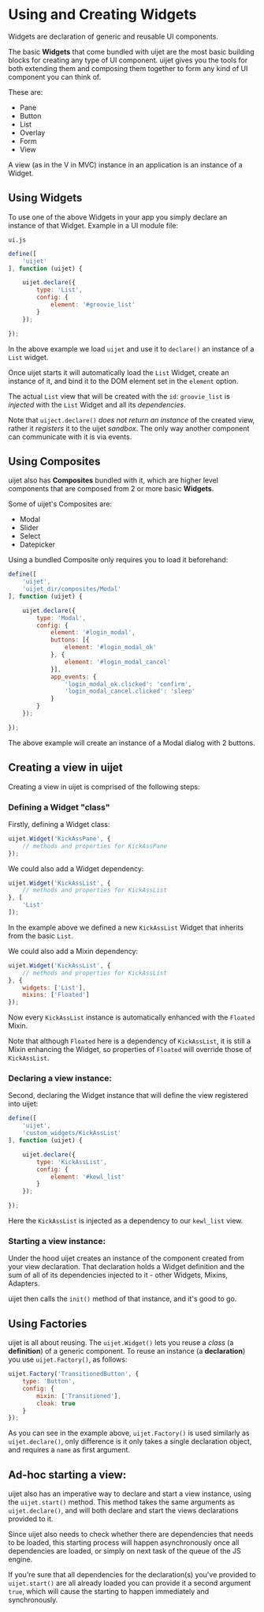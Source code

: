 # Using and Creating Widgets


Widgets are declaration of generic and reusable UI components.

The basic __Widgets__ that come bundled with uijet are the most basic building blocks
for creating any type of UI component. uijet gives you the tools for both extending
them and composing them together to form any kind of UI component you can think of.

These are:

* Pane
* Button
* List
* Overlay
* Form
* View

A view (as in the V in MVC) instance in an application is an instance of a Widget.

## Using Widgets

To use one of the above Widgets in your app you simply declare an instance of that Widget.
Example in a UI module file: 

`ui.js`

```javascript
define([
    'uijet'
], function (uijet) {

    uijet.declare({
        type: 'List',
        config: {
            element: '#groovie_list'
        }
    });

});
```

In the above example we load `uijet` and use it to `declare()` an instance of a `List` widget.

Once uijet starts it will automatically load the `List` Widget, create an instance of it, and bind it
to the DOM element set in the `element` option.

The actual `List` view that will be created with the `id`: `groovie_list` is *injected* with
the `List` Widget and all its *dependencies*.

Note that `uiject.declare()` *does not return an instance* of the created view, rather it
*registers* it to the uijet *sandbox*.
The only way another component can communicate with it is via events.

## Using Composites

uijet also has __Composites__ bundled with it, which are higher level components
that are composed from 2 or more basic __Widgets__.

Some of uijet's Composites are:

* Modal
* Slider
* Select
* Datepicker

Using a bundled Composite only requires you to load it beforehand:

```javascript
define([
    'uijet',
    'uijet_dir/composites/Modal'
], function (uijet) {

    uijet.declare({
        type: 'Modal',
        config: {
            element: '#login_modal',
            buttons: [{
                element: '#login_modal_ok'
            }, {
                element: '#login_modal_cancel'
            }],
            app_events: {
                'login_modal_ok.clicked': 'confirm',
                'login_modal_cancel.clicked': 'sleep'
            }
        }
    });

});
```

The above example will create an instance of a Modal dialog with 2 buttons.

## Creating a view in uijet

Creating a view in uijet is comprised of the following steps:

### Defining a Widget "class"

Firstly, defining a Widget class:

```javascript
uijet.Widget('KickAssPane', {
    // methods and properties for KickAssPane
});
```

We could also add a Widget dependency:

```javascript
uijet.Widget('KickAssList', {
    // methods and properties for KickAssList
}, [
    'List'
]);
```

In the example above we defined a new `KickAssList` Widget that inherits from the basic `List`.

We could also add a Mixin dependency:

```javascript
uijet.Widget('KickAssList', {
    // methods and properties for KickAssList
}, {
    widgets: ['List'],
    mixins: ['Floated']
});
```

Now every `KickAssList` instance is automatically enhanced with the `Floated` Mixin.

Note that although `Floated` here is a dependency of `KickAssList`, it is still a Mixin enhancing
the Widget, so properties of `Floated` will override those of `KickAssList`.

### Declaring a view instance:

Second, declaring the Widget instance that will define the view registered into uijet:

```javascript
define([
    'uijet',
    'custom_widgets/KickAssList'
], function (uijet) {

    uijet.declare({
        type: 'KickAssList',
        config: {
            element: '#kewl_list'
        }
    });

});
```

Here the `KickAssList` is injected as a dependency to our `kewl_list` view.

### Starting a view instance:

Under the hood uijet creates an instance of the component created from your view declaration.
That declaration holds a Widget definition and the sum of all of its dependencies injected to it -
other Widgets, Mixins, Adapters.

uijet then calls the `init()` method of that instance, and it's good to go.

## Using Factories

uijet is all about reusing.
The `uijet.Widget()` lets you reuse a *class* (a __definition__) of a generic component. To reuse
an instance (a __declaration__) you use `uijet.Factory()`, as follows:

```javascript
uijet.Factory('TransitionedButton', {
    type: 'Button',
    config: {
        mixin: ['Transitioned'],
        cloak: true
    }
});
```

As you can see in the example above, `uijet.Factory()` is used similarly as `uijet.declare()`,
only difference is it only takes a single declaration object, and requires a `name` as first
argument.

## Ad-hoc starting a view:
 
uijet also has an imperative way to declare and start a view instance, using the
`uijet.start()` method.
This method takes the same arguments as `uijet.declare()`, and will both declare and start
the views declarations provided to it.

Since uijet also needs to check whether there are dependencies that needs to be loaded, this
starting process will happen asynchronously once all dependencies are loaded, or simply on
next task of the queue of the JS engine.
 
If you're sure that all dependencies for the declaration(s) you've provided to `uijet.start()`
are all already loaded you can provide it a second argument `true`, which will cause the
starting to happen immediately and synchronously.
